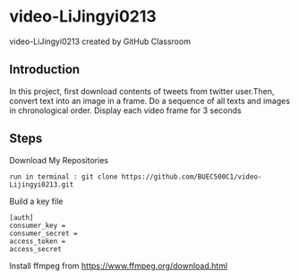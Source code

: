 # video-LiJingyi0213
video-LiJingyi0213 created by GitHub Classroom
## Introduction
In this project, first download contents of tweets from twitter user.Then, convert text into an image in a frame. Do a sequence of all texts and images in chronological order. Display each video frame for 3 seconds

## Steps
Download My Repositories
```
run in terminal : git clone https://github.com/BUEC500C1/video-Lijingyi0213.git
```
Build a key file
```
[auth]
consumer_key = 
consumer_secret = 
access_token = 
access_secret 
```

Install ffmpeg from https://www.ffmpeg.org/download.html

